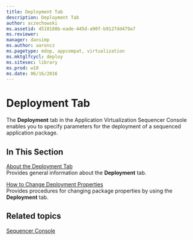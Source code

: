 ```yaml
---
title: Deployment Tab
description: Deployment Tab
author: aczechowski
ms.assetid: 4510188b-eade-445d-a90f-b9127dd479a7
ms.reviewer: 
manager: dansimp
ms.author: aaroncz
ms.pagetype: mdop, appcompat, virtualization
ms.mktglfcycl: deploy
ms.sitesec: library
ms.prod: w10
ms.date: 06/16/2016
---
```



# Deployment Tab


The **Deployment** tab in the Application Virtualization Sequencer Console enables you to specify parameters for the deployment of a sequenced application package.

## In This Section


<a href="" id="about-the-deployment-tab"></a>[About the Deployment Tab](about-the-deployment-tab.md)  
Provides general information about the **Deployment** tab.

<a href="" id="how-to-change-deployment-properties"></a>[How to Change Deployment Properties](how-to-change-deployment-properties.md)  
Provides procedures for changing package properties by using the **Deployment** tab.

## Related topics


[Sequencer Console](sequencer-console.md)

 

 





